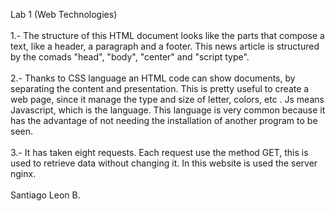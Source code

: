 Lab 1 (Web Technologies)<br/>
<br/>
1.- The structure of this HTML document looks like the parts that compose a text, like a header, a paragraph and  a footer. This news article is structured by the comads "head", "body", "center" and "script type". <br/>
<br/>
2.- Thanks to CSS language an HTML code can show documents, by separating the content and presentation. This is pretty useful to  create a web page, since it manage the type and size of letter, colors, etc .
Js means Javascript, which is the language. This language is very common because it has the advantage of not needing the installation of another program to be seen.<br/>
<br/>
3.- It has taken eight requests. Each request use the method GET, this is used to retrieve data without changing it. In this website is used the server nginx.<br/>
<br/>
Santiago Leon B.

